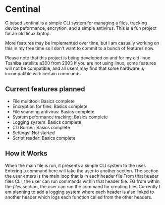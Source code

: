 # Centinal
C based sentinal is a simple CLI system for managing a files, tracking device peformance, encrytion, and a simple antivirus.
This is a fun project for an old linux laptop.

More features may be implemented over time, but I am casually working on this in my free time so I don't want to commit to a bunch of features now.

Please note that this project is being developed on and for my old linux Toshiba satellite a300 from 2003
If you are not using linux, some features will not be compatible, and all users may find that some hardware is incompatible with certain commands

## Current features planned
- File multitool: Basics complete
- Encryption for files: Basics complete
- File scanning antivirus: Basics complete
- System peformance tracking: Basics complete
- Logging system: Basics complete
- CD Burner: Basics complete
- Settings: Not started
- Script reader: Basics complete

## How it Works
When the main file is run, it presents a simple CLI system to the user.
Entering a command here will take the user to another section.
The section the user enters is the main loop that is in each header file
From that header files CLI, the user can run commands within that header file.
EG from within the *files* section, the user can run the command for creating files
Currently I am planning to add a logging system where each header is also linked to another header which logs each function called from the other headers.
